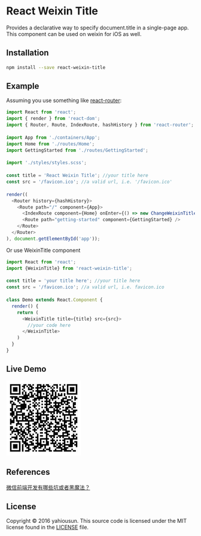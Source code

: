 # React Weixin Title
Provides a declarative way to specify document.title in a single-page app.  
This component can be used on weixin for iOS as well.

## Installation
```sh
npm install --save react-weixin-title
```

## Example
Assuming you use something like [react-router](https://github.com/ReactTraining/react-router):

```javascript
import React from 'react';
import { render } from 'react-dom';
import { Router, Route, IndexRoute, hashHistory } from 'react-router';

import App from './containers/App';
import Home from './routes/Home';
import GettingStarted from './routes/GettingStarted';

import './styles/styles.scss';

const title = 'React Weixin Title'; //your title here
const src = '/favicon.ico'; //a valid url, i.e. '/favicon.ico'

render((
  <Router history={hashHistory}>
    <Route path="/" component={App}>
      <IndexRoute component={Home} onEnter={() => new ChangeWeixinTitle(title, src)} />
      <Route path="getting-started" component={GettingStarted} />
    </Route>
  </Router>
), document.getElementById('app'));
```
Or use WeixinTitle component

```javascript
import React from 'react';
import {WeixinTitle} from 'react-weixin-title';

const title = 'your title here'; //your title here
const src = '/favicon.ico'; //a valid url, i.e. favicon.ico

class Demo extends React.Component {
  render() {
    return (
      <WeixinTitle title={title} src={src}>
        //your code here
      </WeixinTitle>
    )
  }
}
```

## Live Demo
![react-weixin-title](https://raw.githubusercontent.com/yahiousun/react-weixin-title/master/example/images/qrcode.jpg)

## References
[微信前端开发有哪些坑或者黑魔法？](https://www.zhihu.com/question/27849091#)

## License
Copyright © 2016 yahiousun. This source code is licensed under the MIT license found in the [LICENSE](https://github.com/yahiousun/react-weixin-title/blob/master/LICENSE) file.